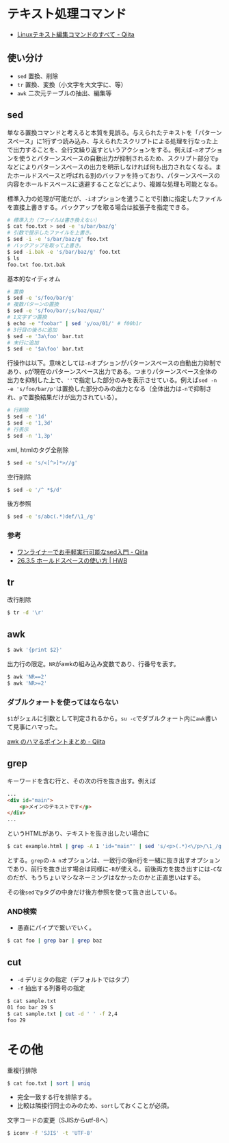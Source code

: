 テキスト処理コマンド
========

* [Linuxテキスト編集コマンドのすべて - Qiita](http://qiita.com/KENJU/items/5777322e485a30aa6269)

使い分け
----

* `sed` 置換、削除
* `tr` 置換、変換（小文字を大文字に、等）
* `awk` 二次元テーブルの抽出、編集等

sed
----

単なる置換コマンドと考えると本質を見誤る。与えられたテキストを「パターンスペース」に1行ずつ読み込み、与えられたスクリプトによる処理を行なった上で出力することを、全行文繰り返すというアクションをする。例えば`-n`オプションを使うとパターンスペースの自動出力が抑制されるため、スクリプト部分で`p`などによりパターンスペースの出力を明示しなければ何も出力されなくなる。またホールドスペースと呼ばれる別のバッファを持っており、パターンスペースの内容をホールドスペースに退避することなどにより、複雑な処理も可能となる。

標準入力の処理が可能だが、`-i`オプションを遣うことで引数に指定したファイルを直接上書きする。バックアップを取る場合は拡張子を指定できる。

```bash
# 標準入力（ファイルは書き換えない）
$ cat foo.txt > sed -e 's/bar/baz/g'
# 引数で提示したファイルを上書き。
$ sed -i -e 's/bar/baz/g' foo.txt
# バックアップを取って上書き。
$ sed -i.bak -e 's/bar/baz/g' foo.txt
$ ls
foo.txt foo.txt.bak
```

基本的なイディオム
```bash
# 置換
$ sed -e 's/foo/bar/g'
# 複数パターンの置換
$ sed -e 's/foo/bar/;s/baz/quz/'
# 1文字ずつ置換
$ echo -e "foobar" | sed 'y/oa/01/' # f00b1r
# 3行目の後ろに追加
$ sed -e '3a\foo' bar.txt
# 末行に追加
$ sed -e '$a\foo' bar.txt
```

行操作は以下。意味としては`-n`オプションがパターンスペースの自動出力抑制であり、`p`が現在のパターンスペース出力である。つまりパターンスペース全体の出力を抑制した上で、`''`で指定した部分のみを表示させている。例えば`sed -n -e 's/foo/bar/p'`は置換した部分のみの出力となる（全体出力は`-n`で抑制され、`p`で置換結果だけが出力されている）。

```bash
# 行削除
$ sed -e '1d'
$ sed -e '1,3d'
# 行表示
$ sed -n '1,3p'
```

xml, htmlのタグ全削除
```bash
$ sed -e 's/<[^>]*>//g'
```
空行削除
```bash
$ sed -e '/^ *$/d'
```
後方参照
```bash
$ sed -e 's/abc(.*)def/\1_/g'
```

### 参考

* [ワンライナーでお手軽実行可能なsed入門 - Qiita](http://qiita.com/muran001/items/472abcfc353d5df7b77a)
* [26.3.5 ホールドスペースの使い方 | HWB](http://hwb.ecc.u-tokyo.ac.jp/current/applications/textprocessing/sed/holdspace/)

tr
----

改行削除
```bash
$ tr -d '\r'
```

awk
----

```bash
$ awk '{print $2}'
```

出力行の限定。`NR`がawkの組み込み変数であり、行番号を表す。

```bash
$ awk 'NR==2'
$ awk 'NR>=2'
```

### ダブルクォートを使ってはならない

`$1`がシェルに引数として判定されるから。`su -c`でダブルクォート内に`awk`書いて見事にハマった。

[awk のハマるポイントまとめ - Qiita](http://qiita.com/aibou/items/159a18ca70ac87b40bad)

grep
----

キーワードを含む行と、その次の行を抜き出す。例えば
```html
...
<div id="main">
    <p>メインのテキストです</p>
</div>
...
```
というHTMLがあり、テキストを抜き出したい場合に
```bash
$ cat example.html | grep -A 1 'id="main"' | sed 's/<p>(.*)<\/p>/\1_/g'
```
とする。`grep`の`-A n`オプションは、一致行の後n行を一緒に抜き出すオプションであり、前行を抜き出す場合は同様に`-B`が使える。前後両方を抜き出すには`-C`なのだが、もうちょいマシなネーミングはなかったのかと正直思いはする。

その後`sed`で`p`タグの中身だけ後方参照を使って抜き出している。

### AND検索

* 愚直にパイプで繋いでいく。

```bash
$ cat foo | grep bar | grep baz
```

cut
----

* `-d` デリミタの指定（デフォルトではタブ）
* `-f` 抽出する列番号の指定

```bash
$ cat sample.txt
01 foo bar 29 S
$ cat sample.txt | cut -d ' ' -f 2,4
foo 29
```

# その他
重複行排除
```bash
$ cat foo.txt | sort | uniq
```
* 完全一致する行を排除する。
* 比較は隣接行同士のみのため、`sort`しておくことが必須。

文字コードの変更（SJISからutf-8へ）
```bash
$ iconv -f 'SJIS' -t 'UTF-8'
```
